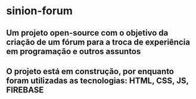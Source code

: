 # sinion-forum

## Um projeto open-source com o objetivo da criação de um fórum para a troca de experiência em programação e outros assuntos

## O projeto está em construção, por enquanto foram utilizadas as tecnologias: HTML, CSS, JS, FIREBASE
